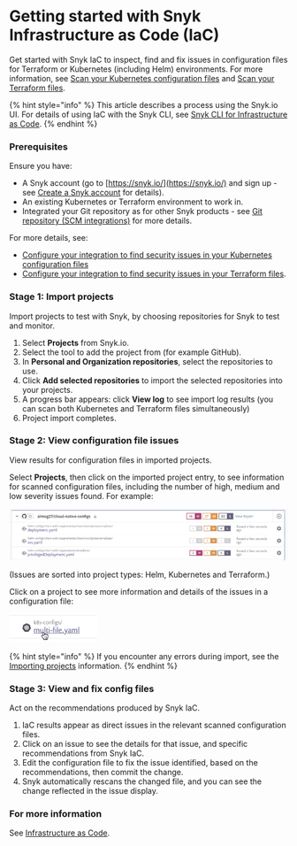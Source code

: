 # Getting started with Snyk Infrastructure as Code \(IaC\)

Get started with Snyk IaC to inspect, find and fix issues in configuration files for Terraform or Kubernetes \(including Helm\) environments. For more information, see [Scan your Kubernetes configuration files](https://support.snyk.io/hc/en-us/sections/360001881957-Scan-your-Kubernetes-configuration-files) and [Scan your Terraform files](https://support.snyk.io/hc/en-us/sections/360003156537-Scan-your-Terraform-files).

{% hint style="info" %}
This article describes a process using the Snyk.io UI. For details of using IaC with the Snyk CLI, see [Snyk CLI for Infrastructure as Code](../../snyk-infrastructure-as-code/snyk-cli-for-infrastructure-as-code/).
{% endhint %}

### **Prerequisites**

Ensure you have:

* A Snyk account \(go to [https://snyk.io/](https://snyk.io/) and sign up - see [Create a Snyk account](https://snyk.gitbook.io/user-docs/getting-started/getting-started-snyk-products) for details\).
* An existing Kubernetes or Terraform environment to work in.
* Integrated your Git repository as for other Snyk products - see [Git repository \(SCM integrations\)](https://support.snyk.io/hc/en-us/sections/360001138098-Git-repository-SCM-integrations) for more details.

For more details, see:

* [Configure your integration to find security issues in your Kubernetes configuration files](https://snyk.gitbook.io/user-docs/snyk-infrastructure-as-code/scan-kubernetes-configuration-files/configure-integration-for-security-issues-in-kubernetes-configuration-files)
* [Configure your integration to find security issues in your Terraform files](https://snyk.gitbook.io/user-docs/snyk-infrastructure-as-code/scan-terraform-files/configure-your-integration-to-find-security-issues-in-your-terraform-filess).

### Stage 1: Import projects

Import projects to test with Snyk, by choosing repositories for Snyk to test and monitor.

1. Select **Projects** from Snyk.io.
2. Select the tool to add the project from \(for example GitHub\).
3. In **Personal and Organization repositories**, select the repositories to use. 
4. Click **Add selected repositories** to import the selected repositories into your projects. 
5. A progress bar appears: click **View log** to see import log results \(you can scan both Kubernetes and Terraform files simultaneously\)
6. Project import completes.

### Stage 2: View configuration file issues

View results for configuration files in imported projects.

Select **Projects**, then click on the imported project entry, to see information for scanned configuration files, including the number of high, medium and low severity issues found. For example: 

![](../../.gitbook/assets/iac_-_issues_list.png)

\(Issues are sorted into project types: Helm, Kubernetes and Terraform.\) 

Click on a project to see more information and details of the issues in a configuration file:

![](../../.gitbook/assets/iac_-_select_config_file.png)

{% hint style="info" %}
If you encounter any errors during import, see the [Importing projects](https://support.snyk.io/hc/en-us/sections/360000923478-Importing-projects) information.
{% endhint %}

### Stage 3: View and fix config files

Act on the recommendations produced by Snyk IaC.

1. IaC results appear as direct issues in the relevant scanned configuration files.
2. Click on an issue to see the details for that issue, and specific recommendations from Snyk IaC. 
3. Edit the configuration file to fix the issue identified, based on the recommendations, then commit the change.
4. Snyk automatically rescans the changed file, and you can see the change reflected in the issue display.

### For more information

See [Infrastructure as Code](https://snyk.gitbook.io/user-docs/snyk-infrastructure-as-code).

